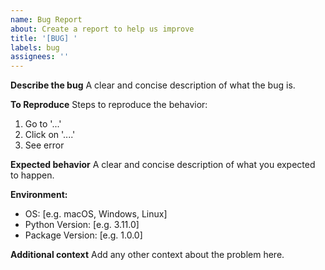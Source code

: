 ```yaml
---
name: Bug Report
about: Create a report to help us improve
title: '[BUG] '
labels: bug
assignees: ''
---
```


**Describe the bug**
A clear and concise description of what the bug is.

**To Reproduce**
Steps to reproduce the behavior:
1. Go to '...'
2. Click on '....'
3. See error

**Expected behavior**
A clear and concise description of what you expected to happen.

**Environment:**
 - OS: [e.g. macOS, Windows, Linux]
 - Python Version: [e.g. 3.11.0]
 - Package Version: [e.g. 1.0.0]

**Additional context**
Add any other context about the problem here.